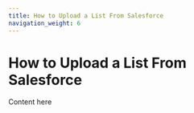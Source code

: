 ```yaml
---
title: How to Upload a List From Salesforce
navigation_weight: 6
---
```


# How to Upload a List From Salesforce

Content here
